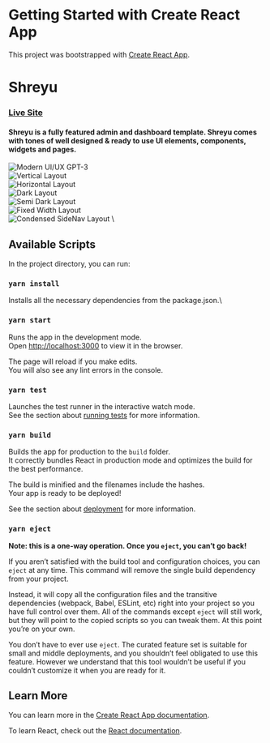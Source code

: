 # Getting Started with Create React App

This project was bootstrapped with [Create React App](https://github.com/facebook/create-react-app).


# Shreyu
### [Live Site](https://shreyu-react.coderthemes.com/auth/login)

#### Shreyu is a fully featured admin and dashboard template. Shreyu comes with tones of well designed & ready to use UI elements, components, widgets and pages.


![Modern UI/UX GPT-3](https://shreyu-react.coderthemes.com/static/media/vertical-full-sm.b2bdd3a8.png) \
![Vertical Layout](https://shreyu-react.coderthemes.com/static/media/vertical-landing.856d474f.png) \
![Horizontal Layout](https://shreyu-react.coderthemes.com/static/media/horizontal-landing.55785693.png) \
![Dark Layout](https://shreyu-react.coderthemes.com/static/media/dark-landing.be0a133d.png) \
![Semi Dark Layout](https://shreyu-react.coderthemes.com/static/media/vertical-dark-sidebar-landing.6769371d.png) \
![Fixed Width Layout](https://shreyu-react.coderthemes.com/static/media/boxed-landing.64153460.png) \
![Condensed SideNav Layout](https://shreyu-react.coderthemes.com/static/media/vertical-condensed-landing.e38184af.png) \


## Available Scripts

In the project directory, you can run:

### `yarn install`

Installs all the necessary dependencies from the package.json.\

### `yarn start`

Runs the app in the development mode.\
Open [http://localhost:3000](http://localhost:3000) to view it in the browser.

The page will reload if you make edits.\
You will also see any lint errors in the console.

### `yarn test`

Launches the test runner in the interactive watch mode.\
See the section about [running tests](https://facebook.github.io/create-react-app/docs/running-tests) for more information.

### `yarn build`

Builds the app for production to the `build` folder.\
It correctly bundles React in production mode and optimizes the build for the best performance.

The build is minified and the filenames include the hashes.\
Your app is ready to be deployed!

See the section about [deployment](https://facebook.github.io/create-react-app/docs/deployment) for more information.

### `yarn eject`

**Note: this is a one-way operation. Once you `eject`, you can’t go back!**

If you aren’t satisfied with the build tool and configuration choices, you can `eject` at any time. This command will remove the single build dependency from your project.

Instead, it will copy all the configuration files and the transitive dependencies (webpack, Babel, ESLint, etc) right into your project so you have full control over them. All of the commands except `eject` will still work, but they will point to the copied scripts so you can tweak them. At this point you’re on your own.

You don’t have to ever use `eject`. The curated feature set is suitable for small and middle deployments, and you shouldn’t feel obligated to use this feature. However we understand that this tool wouldn’t be useful if you couldn’t customize it when you are ready for it.

## Learn More

You can learn more in the [Create React App documentation](https://facebook.github.io/create-react-app/docs/getting-started).

To learn React, check out the [React documentation](https://reactjs.org/).
